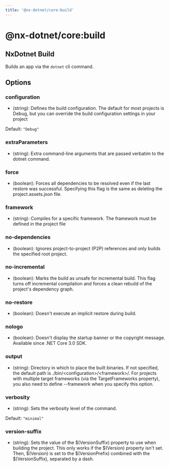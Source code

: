 ```yaml
---
title: '@nx-dotnet/core:build'
---
```


# @nx-dotnet/core:build

## NxDotnet Build

Builds an app via the `dotnet` cli command.

## Options

### <span className="required">configuration</span>

- (string): Defines the build configuration. The default for most projects is Debug, but you can override the build configuration settings in your project

Default: `"Debug"`

### extraParameters

- (string): Extra command-line arguments that are passed verbatim to the dotnet command.

### force

- (boolean): Forces all dependencies to be resolved even if the last restore was successful. Specifying this flag is the same as deleting the project.assets.json file.

### framework

- (string): Compiles for a specific framework. The framework must be defined in the project file

### no-dependencies

- (boolean): Ignores project-to-project (P2P) references and only builds the specified root project.

### no-incremental

- (boolean): Marks the build as unsafe for incremental build. This flag turns off incremental compilation and forces a clean rebuild of the project's dependency graph.

### no-restore

- (boolean): Doesn't execute an implicit restore during build.

### nologo

- (boolean): Doesn't display the startup banner or the copyright message. Available since .NET Core 3.0 SDK.

### output

- (string): Directory in which to place the built binaries. If not specified, the default path is ./bin/&lt;configuration&gt;/&lt;framework&gt;/. For projects with multiple target frameworks (via the TargetFrameworks property), you also need to define --framework when you specify this option.

### verbosity

- (string): Sets the verbosity level of the command.

Default: `"minimal"`

### version-suffix

- (string): Sets the value of the $(VersionSuffix) property to use when building the project. This only works if the $(Version) property isn't set. Then, $(Version) is set to the $(VersionPrefix) combined with the $(VersionSuffix), separated by a dash.
